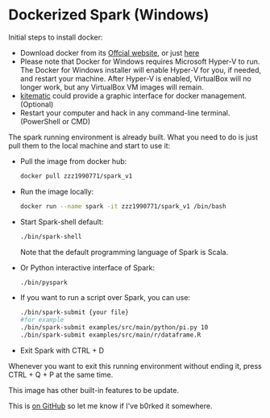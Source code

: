 # Dockerized Spark (Windows)

Initial steps to install docker:

 * Download docker from its [Offcial website](https://docs.docker.com/docker-for-windows/install/#what-to-know-before-you-install), or just [here](https://download.docker.com/win/stable/Docker%20for%20Windows%20Installer.exe)
 * Please note that Docker for Windows requires Microsoft Hyper-V to run. The Docker for Windows installer will enable Hyper-V for you, if needed, and restart your machine. After Hyper-V is enabled, VirtualBox will no longer work, but any VirtualBox VM images will remain.
 * [kitematic](https://kitematic.com/) could provide a graphic interface for docker management.(Optional)
 * Restart your computer and hack in any command-line terminal.(PowerShell or CMD)


The spark running environment is already built. What you need to do is just pull them to the local machine and start to use it:

 * Pull the image from docker hub:
    ```bash
    docker pull zzz1990771/spark_v1
    ```
 * Run the image locally:
     ```bash
    docker run --name spark -it zzz1990771/spark_v1 /bin/bash
    ```
 * Start Spark-shell default:
     ```bash
    ./bin/spark-shell
    ```
    Note that the default programming language of Spark is Scala.
    
 * Or Python interactive interface of Spark:
     ```bash
    ./bin/pyspark
    ```
 * If you want to run a script over Spark, you can use:
     ```bash
    ./bin/spark-submit {your file}
    #for example
    ./bin/spark-submit examples/src/main/python/pi.py 10
    ./bin/spark-submit examples/src/main/r/dataframe.R
 * Exit Spark with CTRL + D

Whenever you want to exit this running environment without ending it, press CTRL + Q + P at the same time.

This image has other built-in features to be update.


This is [on GitHub]() so let me know if I've b0rked it somewhere.

